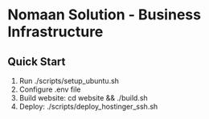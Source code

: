 # Nomaan Solution - Business Infrastructure
## Quick Start
1. Run ./scripts/setup_ubuntu.sh
2. Configure .env file
3. Build website: cd website && ./build.sh
4. Deploy: ./scripts/deploy_hostinger_ssh.sh
